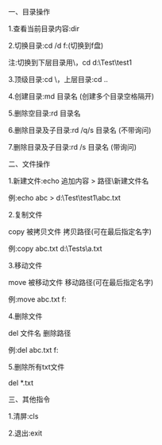 一、目录操作

1.查看当前目录内容:dir

2.切换目录:cd /d f:(切换到f盘)

注:切换到下层目录用\，cd d:\Test\test1

3.顶级目录:cd \，上层目录:cd ..

4.创建目录:md 目录名 (创建多个目录空格隔开)

5.删除空目录:rd 目录名

6.删除目录及子目录:rd /q/s 目录名 (不带询问)

7.删除目录及子目录:rd /s 目录名 (带询问)

二、文件操作

1.新建文件:echo 追加内容 > 路径\新建文件名

例:echo abc > d:\Test\test1\abc.txt

2.复制文件 

copy 被拷贝文件 拷贝路径(可在最后指定名字)

例:copy abc.txt d:\Tests\a.txt

3.移动文件

move 被移动文件 移动路径(可在最后指定名字)

例:move abc.txt f:

4.删除文件

del 文件名 删除路径

例:del abc.txt f:

5.删除所有txt文件

del *.txt

三、其他指令

1.清屏:cls

2.退出:exit